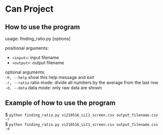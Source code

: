 # Can Project

## How to use the program
usage: finding_ratio.py [options]

positional arguments:
- `<input>`:      input filename  
- `<output>`:    output filename  

optional arguments:    
  `-h, --help`   show this help message and exit  
  `-r, --ratio`  ratio mode: divide all numbers by the average from the last row  
  `-d, --data`   data mode: only raw data are shown  
  
## Example of how to use the program    
$ `python finding_ratio.py vi210516_LLC1_screen.csv output_filename.csv -r`   
$ `python finding_ratio.py vi210516_LLC1_screen.csv output_filename.csv -d`
